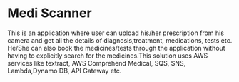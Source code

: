 # Medi Scanner
This is an application where user can upload his/her prescription from his camera and get all the details of diagnosis,treatment, medications, tests etc. He/She can also book the medicines/tests through the application without having to explicitly search for the medicines.This solution uses AWS services like textract, AWS Comprehend Medical, SQS, SNS, Lambda,Dynamo DB, API Gateway etc.
